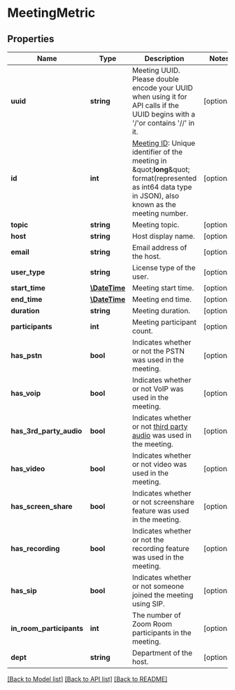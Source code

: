 # MeetingMetric

## Properties
Name | Type | Description | Notes
------------ | ------------- | ------------- | -------------
**uuid** | **string** | Meeting UUID. Please double encode your UUID when using it for API calls if the UUID begins with a &#39;/&#39;or contains &#39;//&#39; in it. | [optional] 
**id** | **int** | [Meeting ID](https://support.zoom.us/hc/en-us/articles/201362373-What-is-a-Meeting-ID-): Unique identifier of the meeting in \&quot;**long**\&quot; format(represented as int64 data type in JSON), also known as the meeting number. | [optional] 
**topic** | **string** | Meeting topic. | [optional] 
**host** | **string** | Host display name. | [optional] 
**email** | **string** | Email address of the host. | [optional] 
**user_type** | **string** | License type of the user. | [optional] 
**start_time** | [**\DateTime**](\DateTime.md) | Meeting start time. | [optional] 
**end_time** | [**\DateTime**](\DateTime.md) | Meeting end time. | [optional] 
**duration** | **string** | Meeting duration. | [optional] 
**participants** | **int** | Meeting participant count. | [optional] 
**has_pstn** | **bool** | Indicates whether or not the PSTN was used in the meeting. | [optional] 
**has_voip** | **bool** | Indicates whether or not VoIP was used in the meeting. | [optional] 
**has_3rd_party_audio** | **bool** | Indicates whether or not [third party audio](https://support.zoom.us/hc/en-us/articles/202470795-3rd-Party-Audio-Conference) was used in the meeting. | [optional] 
**has_video** | **bool** | Indicates whether or not video was used in the meeting. | [optional] 
**has_screen_share** | **bool** | Indicates whether or not screenshare feature was used in the meeting. | [optional] 
**has_recording** | **bool** | Indicates whether or not the recording feature was used in the meeting. | [optional] 
**has_sip** | **bool** | Indicates whether or not someone joined the meeting using SIP. | [optional] 
**in_room_participants** | **int** | The number of Zoom Room participants in the meeting. | [optional] 
**dept** | **string** | Department of the host. | [optional] 

[[Back to Model list]](../README.md#documentation-for-models) [[Back to API list]](../README.md#documentation-for-api-endpoints) [[Back to README]](../README.md)


